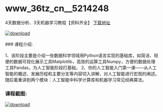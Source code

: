 # www_36tz_cn__5214248
4天数据分析、3天机器学习教程【资料齐全】
[下载地址](http://www.36tz.cn/article/5214248 "下载地址")
<br/></br>[![download](http://36tz.cn/muke_img/2020_07_1-20-300x187.png "下载地址")](http://www.36tz.cn/article/5214248 "下载地址")
<br/></br>### 课程介绍:<br/></br>1、该阶段主要是介绍一些数据科学领域用Python语言实现的基础库，如简洁、轻便的数据可视化展示工具Matplotlib，高效的运算工具Numpy，方便的数据处理工具Pandas，为人工智能阶段打基础。
2、你的人工智能入门第一课——从人工智能的概述、发展历程和主要分支等内容切入讲解，对人工智能进行宏观的阐述。随后着重讲到两个模块：人工智能中科学计算库和机器学习常见经典算法。

### 课程截图:
[![download](http://36tz.cn/muke_img/2020_07_2-24.png "下载地址")](http://www.36tz.cn/article/5214248 "下载地址")
